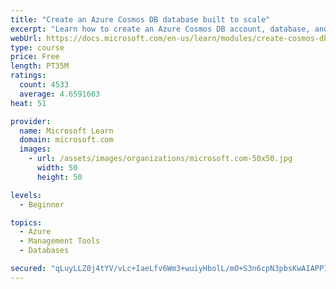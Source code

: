 ```yaml
---
title: "Create an Azure Cosmos DB database built to scale"
excerpt: "Learn how to create an Azure Cosmos DB account, database, and container built to scale as your application grows."
webUrl: https://docs.microsoft.com/en-us/learn/modules/create-cosmos-db-for-scale/
type: course
price: Free
length: PT35M
ratings:
  count: 4533
  average: 4.6591663
heat: 51

provider:
  name: Microsoft Learn
  domain: microsoft.com
  images:
    - url: /assets/images/organizations/microsoft.com-50x50.jpg
      width: 50
      height: 50

levels:
  - Beginner

topics:
  - Azure
  - Management Tools
  - Databases

secured: "qLuyLLZ0j4tYV/vLc+IaeLfv6Wm3+wuiyHbolL/mO+S3n6cpN3pbsKwAIAPPIiMo+QpBIy1qqY/+KS1C9Nkb1AeAfOezJY9a1VaeC9IMqj9iw638l+G/vaBxOpWj+BlThx6uK2SV1jTg3LdFOPz2Ulqqe9A45q1m2swUKY70exCNSgHzCwkoTvpY9JjbmAZXFgZ2PpIcCsK1y9fqBBS54YE+D4vQxEt1URMFMUsehz7EANOJmGldfaKLdVcz3qTIVNyozvgoax1UwcMl7xXUlxU3hMyFEzDfQeL36Fe/Y7z3GrTBTWyuJ2576fGifrRYSFaASbp1j427qNDQd1v9XOtvwbM8rECYocHLINxEiCujIksfBMUj/4RgpgyOAdaGtYS6RtR0OwGgflUj7WZ+uimqm/joqva4SA0qSkwAQtQ=;gBlTRLWj4CU93MeaKMx4qg=="
---
```



